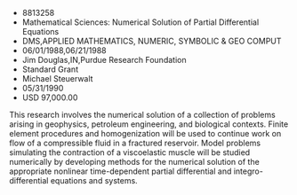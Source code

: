 
* 8813258
* Mathematical Sciences: Numerical Solution of Partial Differential Equations
* DMS,APPLIED MATHEMATICS, NUMERIC, SYMBOLIC & GEO COMPUT
* 06/01/1988,06/21/1988
* Jim Douglas,IN,Purdue Research Foundation
* Standard Grant
* Michael Steuerwalt
* 05/31/1990
* USD 97,000.00

This research involves the numerical solution of a collection of problems
arising in geophysics, petroleum engineering, and biological contexts. Finite
element procedures and homogenization will be used to continue work on flow of a
compressible fluid in a fractured reservoir. Model problems simulating the
contraction of a viscoelastic muscle will be studied numerically by developing
methods for the numerical solution of the appropriate nonlinear time-dependent
partial differential and integro-differential equations and systems.
